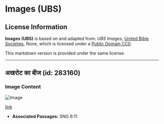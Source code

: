 # Images (UBS)

## License Information

**Images (UBS)** is based on and adapted from: _UBS Images_, [United Bible Societies](https://unitedbiblesocieties.org/), None, which is licensed under a [Public Domain CC0](https://creativecommons.org/public-domain/cc0/).

This markdown version is provided under the same license.



--------------------------------

## अखरोट का बीज (id: 283160)

### Image Content

![Image](https://cdn.aquifer.bible/aquifer-content/resources/Media/WEB-0896_walnut_seed.jpg)

[link](https://cdn.aquifer.bible/aquifer-content/resources/Media/WEB-0896_walnut_seed.jpg)

* **Associated Passages:** SNG 6:11

